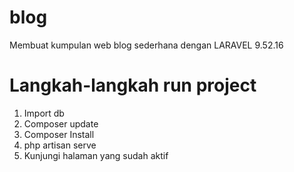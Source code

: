 # blog
Membuat kumpulan web blog sederhana dengan LARAVEL 9.52.16

# Langkah-langkah run project
1. Import db
2. Composer update
3. Composer Install
4. php artisan serve
5. Kunjungi halaman yang sudah aktif
